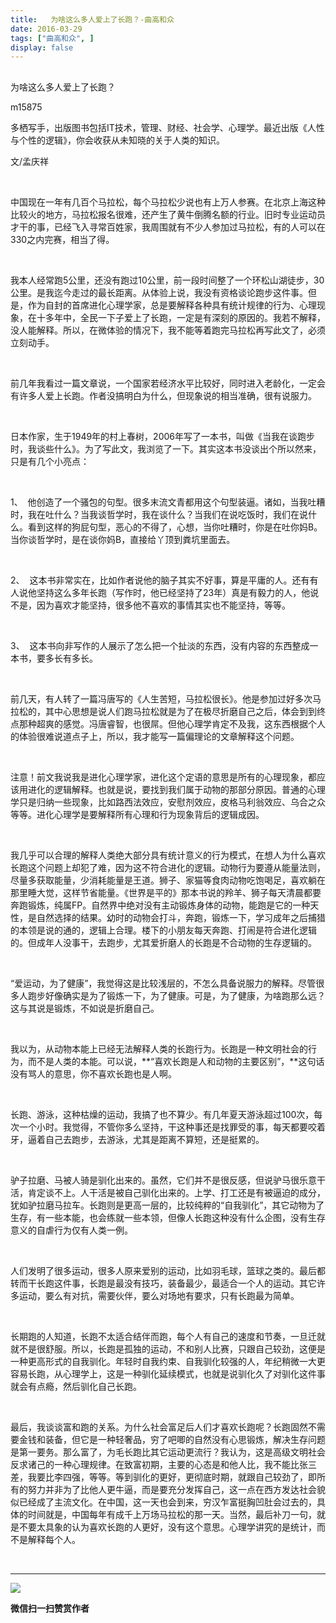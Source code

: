 ```yaml
---
title:   为啥这么多人爱上了长跑？-曲高和众
date: 2016-03-29
tags: ["曲高和众", ]
display: false
---
```



## 



为啥这么多人爱上了长跑？




m15875




多栖写手，出版图书包括IT技术，管理、财经、社会学、心理学。最近出版《人性与个性的逻辑》，你会收获从未知晓的关于人类的知识。


文/孟庆祥

&nbsp;

中国现在一年有几百个马拉松，每个马拉松少说也有上万人参赛。在北京上海这种比较火的地方，马拉松报名很难，还产生了黄牛倒腾名额的行业。旧时专业运动员才干的事，已经飞入寻常百姓家，我周围就有不少人参加过马拉松，有的人可以在330之内完赛，相当了得。

&nbsp;

我本人经常跑5公里，还没有跑过10公里，前一段时间整了一个环松山湖徒步，30公里。是我迄今走过的最长距离。从体验上说，我没有资格谈论跑步这件事。但是，作为自封的首席进化心理学家，总是要解释各种具有统计规律的行为、心理现象，在十多年中，全民一下子爱上了长跑，一定是有深刻的原因的。我若不解释，没人能解释。所以，在微体验的情况下，我不能等着跑完马拉松再写此文了，必须立刻动手。

&nbsp;

前几年我看过一篇文章说，一个国家若经济水平比较好，同时进入老龄化，一定会有许多人爱上长跑。作者没搞明白为什么，但现象说的相当准确，很有说服力。

&nbsp;

日本作家，生于1949年的村上春树，2006年写了一本书，叫做《当我在谈跑步时，我谈些什么》。为了写此文，我浏览了一下。其实这本书没谈出个所以然来，只是有几个小亮点：

&nbsp;

1、&nbsp; 他创造了一个骚包的句型。很多末流文青都用这个句型装逼。诸如，当我吐糟时，我在吐什么？当我谈哲学时，我在谈什么？当我们在说吃饭时，我们在说什么。看到这样的狗屁句型，恶心的不得了，心想，当你吐糟时，你是在吐你妈B。当你谈哲学时，是在谈你妈B，直接给丫顶到粪坑里面去。

&nbsp;

2、&nbsp; 这本书非常实在，比如作者说他的脑子其实不好事，算是平庸的人。还有有人说他坚持这么多年长跑（写作时，他已经坚持了23年）真是有毅力的人，他说不是，因为喜欢才能坚持，很多他不喜欢的事情其实也不能坚持，等等。

&nbsp;

3、&nbsp; 这本书向非写作的人展示了怎么把一个扯淡的东西，没有内容的东西整成一本书，要多长有多长。

&nbsp;

前几天，有人转了一篇冯唐写的《人生苦短，马拉松很长》。他是参加过好多次马拉松的，其中心思想是说人们跑马拉松就是为了在极尽折磨自己之后，体会到到终点那种超爽的感觉。冯唐睿智，也很屌。但他心理学肯定不及我，这东西根据个人的体验很难说道点子上，所以，我才能写一篇偏理论的文章解释这个问题。

&nbsp;

注意！前文我说我是进化心理学家，进化这个定语的意思是所有的心理现象，都应该用进化的逻辑解释。也就是说，要找到我们属于动物的那部分原因。普通的心理学只是归纳一些现象，比如路西法效应，安慰剂效应，皮格马利翁效应、乌合之众等等。进化心理学是要解释所有心理和行为现象背后的逻辑成因。

&nbsp;

我几乎可以合理的解释人类绝大部分具有统计意义的行为模式，在想人为什么喜欢长跑这个问题上却犯了难，因为这不符合进化的逻辑。动物行为要遵从能量法则，尽量多获取能量，少消耗能量是王道。狮子、家猫等食肉动物吃饱喝足，喜欢躺在那里睡大觉，这样节省能量。《世界是平的》那本书说的羚羊、狮子每天清晨都要奔跑锻炼，纯属FP。自然界中绝对没有主动锻炼身体的动物，能跑是它的一种天性，是自然选择的结果。幼时的动物会打斗，奔跑，锻炼一下，学习成年之后捕猎的本领是说的通的，逻辑上合理。楼下的小朋友每天奔跑、打闹是符合进化逻辑的。但成年人没事干，去跑步，尤其爱折磨人的长跑是不合动物的生存逻辑的。

&nbsp;

“爱运动，为了健康”，我觉得这是比较浅层的，不怎么具备说服力的解释。尽管很多人跑步好像确实是为了锻炼一下，为了健康。可是，为了健康，为啥跑那么远？这与其说是锻炼，不如说是折磨自己。

&nbsp;

我以为，从动物本能上已经无法解释人类的长跑行为。长跑是一种文明社会的行为，而不是人类的本能。可以说，**“喜欢长跑是人和动物的主要区别”，**这句话没有骂人的意思，你不喜欢长跑也是人啊。

&nbsp;

长跑、游泳，这种枯燥的运动，我搞了也不算少。有几年夏天游泳超过100次，每次一个小时。我觉得，不管你多么坚持，干这种事还是找罪受的事，每天都要咬着牙，逼着自己去跑步，去游泳，尤其是距离不算短，还是挺累的。

&nbsp;

驴子拉磨、马被人骑是驯化出来的。虽然，它们并不是很反感，但说驴马很乐意干活，肯定谈不上。人干活是被自己驯化出来的。上学、打工还是有被逼迫的成分，犹如驴拉磨马拉车。长跑则是更高一层的，比较纯粹的“自我驯化”，其它动物为了生存，有一些本能，也会练就一些本领，但像人长跑这种没有什么企图，没有生存意义的自虐行为仅有人类一例。

&nbsp;

人们发明了很多运动，很多人原来爱别的运动，比如羽毛球，篮球之类的。最后都转而干长跑这件事，长跑是最没有技巧，装备最少，最适合一个人的运动。其它许多运动，要么有对抗，需要伙伴，要么对场地有要求，只有长跑最为简单。

&nbsp;

长期跑的人知道，长跑不太适合结伴而跑，每个人有自己的速度和节奏，一旦迁就就不是很舒服。所以，长跑是孤独的运动，不和别人比赛，只跟自己较劲，这便是一种更高形式的自我驯化。年轻时自我约束、自我驯化较强的人，年纪稍微一大更容易长跑，从心理学上，这是一种驯化延续模式，也就是说驯化久了对驯化这件事就会有点瘾，然后驯化自己长跑。

&nbsp;

最后，我谈谈富和跑的关系。为什么社会富足后人们才喜欢长跑呢？长跑固然不需要金钱和装备，但它是一种轻奢品，穷了吧唧的自然没有心思锻炼，解决生存问题是第一要务。那么富了，为毛长跑比其它运动更流行？我认为，这是高级文明社会反求诸己的一种心理规律。在致富初期，主要的心态是和他人比，我不能比张三差，我要比李四强，等等。等到驯化的更好，更彻底时期，就跟自己较劲了，即所有的努力并非为了比他人更牛逼，而是要充分发挥自己，这一点在西方发达社会貌似已经成了主流文化。在中国，这一天也会到来，穷汉乍富挺胸凹肚会过去的，具体的时间就是，中国每年有成千上万场马拉松的那一天。当然，最后补刀一句，就是不要太具象的认为喜欢长跑的人更好，没有这个意思。心理学讲究的是统计，而不是解释每个人。

&nbsp;



****

**<img data-s="300,640" data-type="jpeg" src="http://mmbiz.qpic.cn/mmbiz/fxGMiaL5Zj1gAtMBdoRAfrkfBNF0WEAG9elY136EMERA8zleoqyibsc68mLpoiagDqkzcRhEo0psRuCqoQbcWg52w/0?wx_fmt=jpeg" data-ratio="1" data-w="430"/>**


**微信扫一扫赞赏作者**